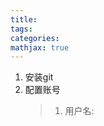```yaml
---
title:
tags:
categories:
mathjax: true
---
```




<!--more-->
1. 安装git
2. 配置账号
	> 1. 用户名:
<!--stackedit_data:
eyJoaXN0b3J5IjpbLTE5NTQ5NjExOTBdfQ==
-->